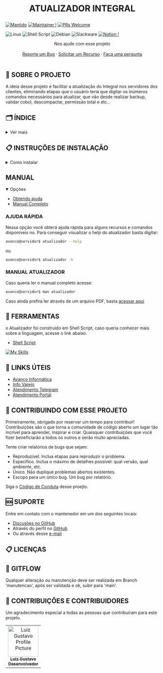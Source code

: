 <h1 align="center">
    <p> ATUALIZADOR INTEGRAL</p>
</h1>

[![Mantido](https://img.shields.io/badge/Mantido%3F-sim-green.svg)](https://GitHub.com/Naereen/StrapDown.js/graphs/commit-activity)
[![Maintainer !](https://img.shields.io/badge/mantenedor-luizgustavo-blue)](https://github.com/ketteiGustavo)
[![PRs Welcome](https://img.shields.io/badge/PRs-welcome-brightgreen.svg?style=flat-square)](http://makeapullrequest.com)

![Linux](https://img.shields.io/badge/Linux-FCC624?style=for-the-badge&logo=linux&logoColor=black)
![Shell Script](https://img.shields.io/badge/shell_script-%23121011.svg?style=for-the-badge&logo=gnu-bash&logoColor=white)
![Debian](https://img.shields.io/badge/Debian-D70A53?style=for-the-badge&logo=debian&logoColor=white)
![Slackware](https://img.shields.io/badge/-Slackware-%231357BD?style=for-the-badge&logo=slackware&logoColor=white)
[![Notion !](https://img.shields.io/badge/Notion-%23000000.svg?style=for-the-badge&logo=notion&logoColor=white)](https://www.notion.so/Manual-Atualizador-Autom-tico-em-constru-o-44c13ed760b9426aaa7b0752f7e606e7?pvs=4)

<div align="center">
  Nos ajude com esse projeto
  <br />
  <br />
  <a href="https://github.com/ketteiGustavo/atualizador/issues/new?assignees=&labels=&projects=&template=bug_report.md&title=">Reporte um Bug</a>
  ·
  <a href="https://github.com/ketteiGustavo/atualizador/issues/new?assignees=&labels=&projects=&template=solicitar-um-recurso.md&title=">Solicitar um Recurso</a>
  ·
  <a href="https://github.com/ketteiGustavo/atualizador/discussions">Faça uma pergunta</a>
</div>

<div align="center">
<br />
</div>

## 📖 SOBRE O PROJETO

A ideia desse projeto é facilitar a atualização do Integral nos servidores dos clientes, eliminando etapas que o usuário teria que digitar os inúmeros comandos necessários para atualizar, que vão desde realizar backup, validar cobol, descompactar, permissão total e etc...

## 🗂️ ÍNDICE
<details closed="closed">
<summary>Ver mais</summary>

- [Sobre](#-sobre-o-projeto)
- [Instruções](#-instruções-de-instalação)
- [Ferramentas](#-ferramentas)
- [Links Úteis](#-links-úteis)
- [Contribua com esse projeto](#-contribuindo-com-esse-projeto)
- [Suporte](#-suporte)
- [Licenças](#-licenças)
- [Gitflow](#-gitflow)
- [Contribuições](#-contribuições-e-contribuidores)


</details>

##

## 📋 INSTRUÇÕES DE INSTALAÇÃO
<details closed="closed">
<summary>Como instalar</summary>

### Pré-requisitos

- Sistema Integral
- Conexão com a Internet
- Putty
- VPN (se necessário)
- Acesso ao servidor por terminal Putty

#### Etapas

O configurarAtualizador deve ser executado como root, pois ele irá gravar as permissões corretas nos programas e nas páginas atualizadas dos manuais.

- 1º Execute o comando abaixo, para realizar o Download mais recente da configuração inicial. Caso tenha o pacote offline execute a etapa da instalação offline.


```bash
root@servidor$ wget "bit.ly/configurarAtualizador" -P "/u/rede/avanco"

```

- 2º Execute o comando para iniciar a configuração

##### obs.: Necessário rodar como 'ROOT'
```bash
root@servidor$ bash /u/rede/avanco/configurarAtualizador.sh
```
- 3º Execute o comando do Atualizador
##### obs.: Nesse momento deverá estar como usuario 'Avanco'
```bash
avanco@servidor$ atualizador
```

#### Caso queira ver o manual completo com as etapas [acesse aqui]()

</details>

## MANUAL
<details open="open">
<summary>Opções</summary>

 - [Obtendo ajuda](#-ajuda-rápida)
 - [Manual Completo](#-manual-atualizador)
</details>

### AJUDA RÁPIDA
Nessa opção você obterá ajuda rápida para alguns recursos e comandos disponíveis no. Para conseguir visualizar o help do atualizador basta digitar:
```bash
avanco@servidor$ atualizador --help
```
ou

```bash
avanco@servidor$ atualizador -h
```


### MANUAL ATUALIZADOR
Caso queria ler o manual completo acesse:
```bash
avanco@servidor$ man atualizador
```
Caso ainda prefira ler através de um arquivo PDF, basta [acessar aqui]()

## 🔨 FERRAMENTAS
o Atualizador foi construído em Shell Script, caso queria conhecer mais sobre a linguagem, acesse o link abaixo.
- [Shell Script](https://pt.wikipedia.org/wiki/Shell_script)

[![My Skills](https://skillicons.dev/icons?i=bash)](https://skillicons.dev)

## 🔗 LINKS ÚTEIS
- [Avanço Informática](https://novo.avancoinfo.net/session/login)
- [Info Varejo](https://www.infovarejo.com.br/)
- [Atendimento Telegram](https://t.me/avancoinformatica_bot)
- [Atendimento Portal](https://novo.avancoinfo.net/novoPortal/atendimento)

## 🤝 CONTRIBUINDO COM ESSE PROJETO
Primeiramente, obrigado por reservar um tempo para contribuir! Contribuições são o que torna a comunidade de código aberto um lugar tão incrível para aprender, inspirar e criar. Quaisquer contribuições que você fizer beneficiarão a todos os outros e serão muito apreciadas.

Tente criar relatórios de bugs que sejam:

- Reproduzível. Inclua etapas para reproduzir o problema.
- Específico. Inclua o máximo de detalhes possível: qual versão, qual ambiente, etc.
- Único. Não duplique problemas abertos existentes.
- Escopo para um único bug. Um bug por relatório.

Siga o [Código de Conduta](documentos/CODIGO_DE_CONDUTA.md) desse proejto.

## 🆘 SUPORTE
Entre em contato com o mantenedor em um dos seguintes locais:
- [Discusões no GitHub](https://github.com/ketteiGustavo/atualizador/discussions)
- Através do perfil no [GitHub](https://github.com/ketteiGustavo)
- Ou através desse [e-mail](mailto:luiz.gustavo@avancoinfo.com.br)

## 📋 LICENÇAS

## 🔐 GITFLOW
Qualquer alteração ou manutenção deve ser realizada em Branch 'manutencao', após ser validada e ok, subir para 'main'.


## 🤝 CONTRIBUIÇÕES E CONTRIBUIDORES

Um agradecimento especial a todas as pessoas que contribuíram para este projeto.

<table>
  <tr>
    <td align="center">
      <a href="#">
        <img src="https://avatars.githubusercontent.com/u/140563277?v=4" width="100px;" alt="Luiz Gustavo Profile Picture"/><br>
        <sub>
          <b>Luiz Gustavo</b><br>
        </sub>
        <sub>
          <b>Desenvolvedor
        </sub>
      </a>
    </td>
  </tr>
</table>

